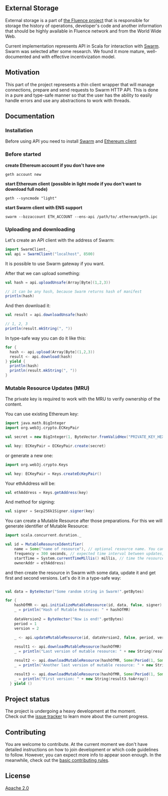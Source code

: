## External Storage

External storage is a part of [the Fluence project](https://github.com/fluencelabs/fluence) 
that is responsible for storage the history of operations, developer's code and another information 
that should be highly available in Fluence network and from the World Wide Web.

Current implementation represents API in Scala for interaction with [Swarm](https://swarm-guide.readthedocs.io/en/latest/introduction.html).
Swarm was selected after some research. We found it more mature, well-documented and with effective incentivization model.

## Motivation

This part of the project represents a thin client wrapper that will manage connections, prepare and send requests to Swarm HTTP API.
This is done in a pure and type-safe manner so that the user has the ability to easily handle errors and use any abstractions to work with threads.

## Documentation

### Installation

Before using API you need to install [Swarm](https://swarm-guide.readthedocs.io/en/latest/installation.html) and [Ethereum client](https://ethereum.github.io/go-ethereum/install/)

### Before started


**create Ethereum account if you don't have one** 

```geth account new```

**start Ethereum client (possible in light mode if you don't want to download full node)**

```text
geth --syncmode "light"
```

**start Swarm client with ENS support**
```text
swarm --bzzaccount ETH_ACCOUNT --ens-api /path/to/.ethereum/geth.ipc
```

### Uploading and downloading

Let's create an API client with the address of Swarm:
```scala
import SwarmClient._
val api = SwarmClient("localhost", 8500)
```
It is possible to use Swarm gateway if you want.

After that we can upload something:

```scala
val hash = api.uploadUnsafe(Array[Byte](1,2,3))

// it can be any hash, because Swarm returns hash of manifest
println(hash)

```
And then download it:
```scala
val result = api.downloadUnsafe(hash)

// 1, 2, 3
println(result.mkString(", "))
```

In type-safe way you can do it like this:

```scala
for {
  hash <- api.upload(Array[Byte](1,2,3))
  result <- api.download(hash)
} yield {
  println(hash)
  println(result.mkString(", "))
}
```

### Mutable Resource Updates (MRU)

The private key is required to work with the MRU to verify ownership of the content.

You can use existing Ethereum key:

```scala
import java.math.BigInteger
import org.web3j.crypto.ECKeyPair

val secret = new BigInteger(1, ByteVector.fromValidHex("PRIVATE_KEY_HEX").toArray)

val key: ECKeyPair = ECKeyPair.create(secret) 
``` 

or generate a new one:

```scala
import org.web3j.crypto.Keys

val key: ECKeyPair = Keys.createEcKeyPair()
```

Your ethAddress will be:

```scala
val ethAddress = Keys.getAddress(key)
```

And method for signing:
```scala
val signer = Secp256k1Signer.signer(key)
```

You can create a Mutable Resource after those preparations. For this we will generate identifier of Mutable Resource:
```scala
import scala.concurrent.duration._

val id = MutableResourceIdentifier(
    name = Some("name of resource"), // optional resource name. You can use any name
    frequency = 300 seconds, // expected time interval between updates, in seconds
    startTime = System.currentTimeMillis() millis, // time the resource is valid from, in Unix time (seconds)
    ownerAddr = ethAddress)
```

and then create the resource in Swarm with some data, update it and get first and second versions. 
Let's do it in a type-safe way: 
```scala

val data = ByteVector("Some random string in Swarm!".getBytes)

for {
    hashOfMR <- api.initializeMutableResource(id, data, false, signer)
    _ = println("Hash of Mutable Resource: " + hashOfMR)
    
    dataVersion2 = ByteVector("Now is end!".getBytes)
    period = 1
    version = 2
    
    _ <- api.updateMutableResource(id, dataVersion2, false, period, version, signer)

    result1 <- api.downloadMutableResource(hashOfMR)
    _ = println("Last version of mutable resource: " + new String(result1.toArray))

    result2 <- api.downloadMutableResource(hashOfMR, Some(Period(1, Some(2))))
    _ = println("Another last version of mutable resource: " + new String(result1.toArray))

    result3 <- api.downloadMutableResource(hashOfMR, Some(Period(1, Some(1))))
    _ = println("First version: " + new String(result3.toArray))
  } yield ()
```

## Project status
The project is undergoing a heavy development at the moment.  
Check out the [issue tracker](https://github.com/fluencelabs/fluence/issues) to learn more about the current progress.

## Contributing
You are welcome to contribute. At the current moment we don't have detailed instructions on how to join development or which code guidelines to follow. However, you can expect more info to appear soon enough. In the meanwhile, check out the [basic contributing rules](./CONTRIBUTING.md).

## License
[Apache 2.0](./LICENSE.md)